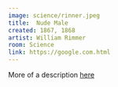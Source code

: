 ```yaml
---
image: science/rinner.jpeg
title:  Nude Male
created: 1867, 1868
artist: William Rimmer
room: Science
link: https://google.com.html
---
```

More of a description [here](https://shanivi.github.io/another-page-writing.html)
